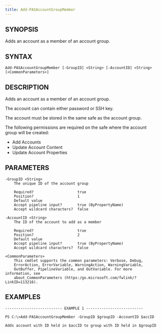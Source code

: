 ```yaml
---
title: Add-PASAccountGroupMember
---
```


## SYNOPSIS

Adds an account as a member of an account group.

## SYNTAX

    Add-PASAccountGroupMember [-GroupID] <String> [-AccountID] <String> [<CommonParameters>]

## DESCRIPTION

Adds an account as a member of an account group.

The account can contain either password or SSH key.

The account must be stored in the same safe as the account group.

The following permissions are required on the safe where the account group will be created:

- Add Accounts
- Update Account Content
- Update Account Properties

## PARAMETERS

    -GroupID <String>
        The unique ID of the account group

        Required?                    true
        Position?                    1
        Default value
        Accept pipeline input?       true (ByPropertyName)
        Accept wildcard characters?  false

    -AccountID <String>
        The ID of the account to add as a member

        Required?                    true
        Position?                    2
        Default value
        Accept pipeline input?       true (ByPropertyName)
        Accept wildcard characters?  false

    <CommonParameters>
        This cmdlet supports the common parameters: Verbose, Debug,
        ErrorAction, ErrorVariable, WarningAction, WarningVariable,
        OutBuffer, PipelineVariable, and OutVariable. For more information, see
        about_CommonParameters (https:/go.microsoft.com/fwlink/?LinkID=113216).

## EXAMPLES

    -------------------------- EXAMPLE 1 --------------------------

    PS C:\>Add-PASAccountGroupMember -GroupID $groupID -AccountID $accID

    Adds account with ID held in $accID to group with ID held in $groupID
